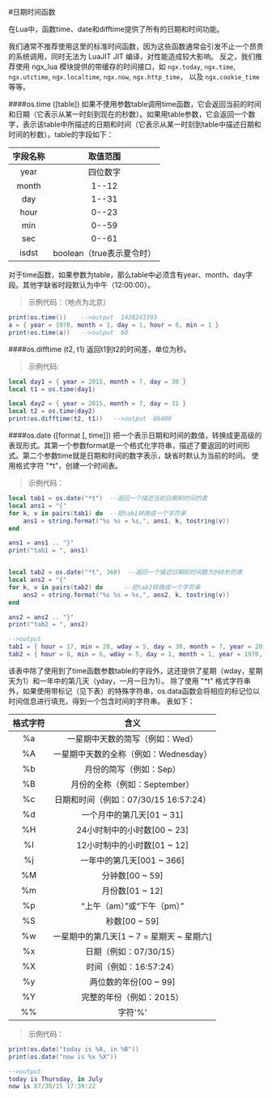 #日期时间函数

在Lua中，函数time、date和difftime提供了所有的日期和时间功能。

我们通常不推荐使用这里的标准时间函数，因为这些函数通常会引发不止一个昂贵的系统调用，同时无法为
LuaJIT JIT 编译，对性能造成较大影响。
反之，我们推荐使用 ngx_lua 模块提供的带缓存的时间接口，如 `ngx.today`, `ngx.time`, `ngx.utctime`,
`ngx.localtime`, `ngx.now`, `ngx.http_time`， 以及 `ngx.cookie_time` 等等。

####os.time ([table])
如果不使用参数table调用time函数，它会返回当前的时间和日期（它表示从某一时刻到现在的秒数）。如果用table参数，它会返回一个数字，表示该table中所描述的日期和时间（它表示从某一时刻到table中描述日期和时间的秒数）。table的字段如下：

|字段名称|取值范围|
|:------:|:------:|
|year|四位数字|
|month|1--12|
|day|1--31|
|hour|0--23|
|min|0--59|
|sec|0--61|
|isdst|boolean（true表示夏令时）|

对于time函数，如果参数为table，那么table中必须含有year、month、day字段。其他字缺省时段默认为中午（12:00:00）。

>示例代码：（地点为北京）

```lua
print(os.time())    -->output  1438243393
a = { year = 1970, month = 1, day = 1, hour = 8, min = 1 }
print(os.time(a))   -->output  60
```

####os.difftime (t2, t1)
返回t1到t2的时间差，单位为秒。

>示例代码:

```lua
local day1 = { year = 2015, month = 7, day = 30 }
local t1 = os.time(day1)

local day2 = { year = 2015, month = 7, day = 31 }
local t2 = os.time(day2)
print(os.difftime(t2, t1))   -->output  86400
```

####os.date ([format [, time]])
把一个表示日期和时间的数值，转换成更高级的表现形式。其第一个参数format是一个格式化字符串，描述了要返回的时间形式。第二个参数time就是日期和时间的数字表示，缺省时默认为当前的时间。
使用格式字符 "*t"，创建一个时间表。

>示例代码：

```lua
local tab1 = os.date("*t")  --返回一个描述当前日期和时间的表
local ans1 = "{"
for k, v in pairs(tab1) do  --把tab1转换成一个字符串
    ans1 = string.format("%s %s = %s,", ans1, k, tostring(v))
end

ans1 = ans1 .. "}"
print("tab1 = ", ans1)


local tab2 = os.date("*t", 360)  --返回一个描述日期和时间数为360秒的表
local ans2 = "{"
for k, v in pairs(tab2) do      --把tab2转换成一个字符串
    ans2 = string.format("%s %s = %s,", ans2, k, tostring(v))
end

ans2 = ans2 .. "}"
print("tab2 = ", ans2)

-->output
tab1 = { hour = 17, min = 28, wday = 5, day = 30, month = 7, year = 2015, sec = 10, yday = 211, isdst = false,}
tab2 = { hour = 8, min = 6, wday = 5, day = 1, month = 1, year = 1970, sec = 0, yday = 1, isdst = false,}
```

该表中除了使用到了time函数参数table的字段外，这还提供了星期（wday，星期天为1）和一年中的第几天（yday，一月一日为1）。
除了使用 "*t" 格式字符串外，如果使用带标记（见下表）的特殊字符串，os.data函数会将相应的标记位以时间信息进行填充，得到一个包含时间的字符串。
表如下：

|格式字符|含义|
|:------:|:------:|
|%a|一星期中天数的简写（例如：Wed）|
|%A|一星期中天数的全称（例如：Wednesday）|
|%b|月份的简写（例如：Sep）|
|%B|月份的全称（例如：September）|
|%c|日期和时间（例如：07/30/15 16:57:24）|
|%d|一个月中的第几天[01 ~ 31]|
|%H|24小时制中的小时数[00 ~ 23]|
|%I|12小时制中的小时数[01 ~ 12]|
|%j|一年中的第几天[001 ~ 366]|
|%M|分钟数[00 ~ 59]|
|%m|月份数[01 ~ 12]|
|%p|“上午（am）”或“下午（pm）”|
|%S|秒数[00 ~ 59]|
|%w|一星期中的第几天[1 ~ 7 = 星期天 ~ 星期六]|
|%x|日期（例如：07/30/15）|
|%X|时间（例如：16:57:24）|
|%y|两位数的年份[00 ~ 99]|
|%Y|完整的年份（例如：2015）|
|%%|字符'%'|

>示例代码：

```lua
print(os.date("today is %A, in %B"))
print(os.date("now is %x %X"))

-->output
today is Thursday, in July
now is 07/30/15 17:39:22
```
